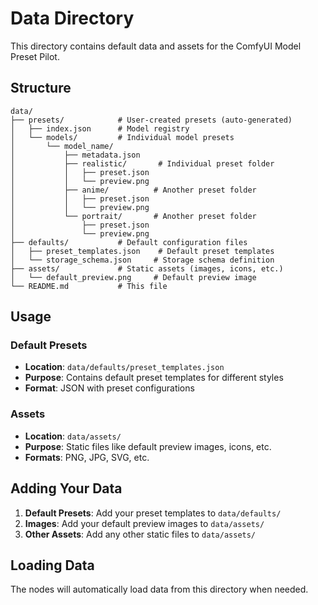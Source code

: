 # Data Directory

This directory contains default data and assets for the ComfyUI Model Preset Pilot.

## Structure

```
data/
├── presets/            # User-created presets (auto-generated)
│   ├── index.json      # Model registry
│   └── models/         # Individual model presets
│       └── model_name/
│           ├── metadata.json
│           ├── realistic/       # Individual preset folder
│           │   ├── preset.json
│           │   └── preview.png
│           ├── anime/          # Another preset folder
│           │   ├── preset.json
│           │   └── preview.png
│           └── portrait/       # Another preset folder
│               ├── preset.json
│               └── preview.png
├── defaults/           # Default configuration files
│   ├── preset_templates.json    # Default preset templates
│   └── storage_schema.json     # Storage schema definition
├── assets/             # Static assets (images, icons, etc.)
│   └── default_preview.png     # Default preview image
└── README.md           # This file
```

## Usage

### Default Presets
- **Location**: `data/defaults/preset_templates.json`
- **Purpose**: Contains default preset templates for different styles
- **Format**: JSON with preset configurations

### Assets
- **Location**: `data/assets/`
- **Purpose**: Static files like default preview images, icons, etc.
- **Formats**: PNG, JPG, SVG, etc.

## Adding Your Data

1. **Default Presets**: Add your preset templates to `data/defaults/`
2. **Images**: Add your default preview images to `data/assets/`
3. **Other Assets**: Add any other static files to `data/assets/`

## Loading Data

The nodes will automatically load data from this directory when needed.
